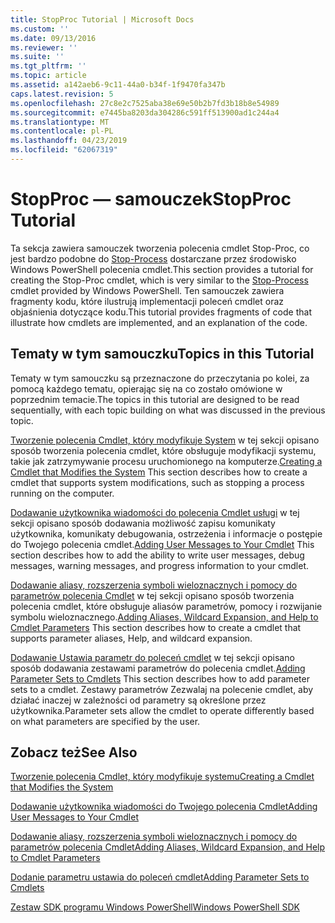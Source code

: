 ```yaml
---
title: StopProc Tutorial | Microsoft Docs
ms.custom: ''
ms.date: 09/13/2016
ms.reviewer: ''
ms.suite: ''
ms.tgt_pltfrm: ''
ms.topic: article
ms.assetid: a142aeb6-9c11-44a0-b34f-1f9470fa347b
caps.latest.revision: 5
ms.openlocfilehash: 27c8e2c7525aba38e69e50b2b7fd3b18b8e54989
ms.sourcegitcommit: e7445ba8203da304286c591ff513900ad1c244a4
ms.translationtype: MT
ms.contentlocale: pl-PL
ms.lasthandoff: 04/23/2019
ms.locfileid: "62067319"
---
```

# <a name="stopproc-tutorial"></a><span data-ttu-id="59c70-102">StopProc — samouczek</span><span class="sxs-lookup"><span data-stu-id="59c70-102">StopProc Tutorial</span></span>

<span data-ttu-id="59c70-103">Ta sekcja zawiera samouczek tworzenia polecenia cmdlet Stop-Proc, co jest bardzo podobne do [Stop-Process](/powershell/module/Microsoft.PowerShell.Management/Stop-Process) dostarczane przez środowisko Windows PowerShell polecenia cmdlet.</span><span class="sxs-lookup"><span data-stu-id="59c70-103">This section provides a tutorial for creating the Stop-Proc cmdlet, which is very similar to the [Stop-Process](/powershell/module/Microsoft.PowerShell.Management/Stop-Process) cmdlet provided by Windows PowerShell.</span></span> <span data-ttu-id="59c70-104">Ten samouczek zawiera fragmenty kodu, które ilustrują implementacji poleceń cmdlet oraz objaśnienia dotyczące kodu.</span><span class="sxs-lookup"><span data-stu-id="59c70-104">This tutorial provides fragments of code that illustrate how cmdlets are implemented, and an explanation of the code.</span></span>

## <a name="topics-in-this-tutorial"></a><span data-ttu-id="59c70-105">Tematy w tym samouczku</span><span class="sxs-lookup"><span data-stu-id="59c70-105">Topics in this Tutorial</span></span>

<span data-ttu-id="59c70-106">Tematy w tym samouczku są przeznaczone do przeczytania po kolei, za pomocą każdego tematu, opierając się na co zostało omówione w poprzednim temacie.</span><span class="sxs-lookup"><span data-stu-id="59c70-106">The topics in this tutorial are designed to be read sequentially, with each topic building on what was discussed in the previous topic.</span></span>

<span data-ttu-id="59c70-107">[Tworzenie polecenia Cmdlet, który modyfikuje System](./creating-a-cmdlet-that-modifies-the-system.md) w tej sekcji opisano sposób tworzenia polecenia cmdlet, które obsługuje modyfikacji systemu, takie jak zatrzymywanie procesu uruchomionego na komputerze.</span><span class="sxs-lookup"><span data-stu-id="59c70-107">[Creating a Cmdlet that Modifies the System](./creating-a-cmdlet-that-modifies-the-system.md) This section describes how to create a cmdlet that supports system modifications, such as stopping a process running on the computer.</span></span>

<span data-ttu-id="59c70-108">[Dodawanie użytkownika wiadomości do polecenia Cmdlet usługi](./adding-user-messages-to-your-cmdlet.md) w tej sekcji opisano sposób dodawania możliwość zapisu komunikaty użytkownika, komunikaty debugowania, ostrzeżenia i informacje o postępie do Twojego polecenia cmdlet.</span><span class="sxs-lookup"><span data-stu-id="59c70-108">[Adding User Messages to Your Cmdlet](./adding-user-messages-to-your-cmdlet.md) This section describes how to add the ability to write user messages, debug messages, warning messages, and progress information to your cmdlet.</span></span>

<span data-ttu-id="59c70-109">[Dodawanie aliasy, rozszerzenia symboli wieloznacznych i pomocy do parametrów polecenia Cmdlet](./adding-aliases-wildcard-expansion-and-help-to-cmdlet-parameters.md) w tej sekcji opisano sposób tworzenia polecenia cmdlet, które obsługuje aliasów parametrów, pomocy i rozwijanie symbolu wieloznacznego.</span><span class="sxs-lookup"><span data-stu-id="59c70-109">[Adding Aliases, Wildcard Expansion, and Help to Cmdlet Parameters](./adding-aliases-wildcard-expansion-and-help-to-cmdlet-parameters.md) This section describes how to create a cmdlet that supports parameter aliases, Help, and wildcard expansion.</span></span>

<span data-ttu-id="59c70-110">[Dodawanie Ustawia parametr do poleceń cmdlet](./adding-parameter-sets-to-a-cmdlet.md) w tej sekcji opisano sposób dodawania zestawami parametrów do polecenia cmdlet.</span><span class="sxs-lookup"><span data-stu-id="59c70-110">[Adding Parameter Sets to Cmdlets](./adding-parameter-sets-to-a-cmdlet.md) This section describes how to add parameter sets to a cmdlet.</span></span> <span data-ttu-id="59c70-111">Zestawy parametrów Zezwalaj na polecenie cmdlet, aby działać inaczej w zależności od parametry są określone przez użytkownika.</span><span class="sxs-lookup"><span data-stu-id="59c70-111">Parameter sets allow the cmdlet to operate differently based on what parameters are specified by the user.</span></span>

## <a name="see-also"></a><span data-ttu-id="59c70-112">Zobacz też</span><span class="sxs-lookup"><span data-stu-id="59c70-112">See Also</span></span>

[<span data-ttu-id="59c70-113">Tworzenie polecenia Cmdlet, który modyfikuje systemu</span><span class="sxs-lookup"><span data-stu-id="59c70-113">Creating a Cmdlet that Modifies the System</span></span>](./creating-a-cmdlet-that-modifies-the-system.md)

[<span data-ttu-id="59c70-114">Dodawanie użytkownika wiadomości do Twojego polecenia Cmdlet</span><span class="sxs-lookup"><span data-stu-id="59c70-114">Adding User Messages to Your Cmdlet</span></span>](./adding-user-messages-to-your-cmdlet.md)

[<span data-ttu-id="59c70-115">Dodawanie aliasy, rozszerzenia symboli wieloznacznych i pomocy do parametrów polecenia Cmdlet</span><span class="sxs-lookup"><span data-stu-id="59c70-115">Adding Aliases, Wildcard Expansion, and Help to Cmdlet Parameters</span></span>](./adding-aliases-wildcard-expansion-and-help-to-cmdlet-parameters.md)

[<span data-ttu-id="59c70-116">Dodanie parametru ustawia do poleceń cmdlet</span><span class="sxs-lookup"><span data-stu-id="59c70-116">Adding Parameter Sets to Cmdlets</span></span>](./adding-parameter-sets-to-a-cmdlet.md)

[<span data-ttu-id="59c70-117">Zestaw SDK programu Windows PowerShell</span><span class="sxs-lookup"><span data-stu-id="59c70-117">Windows PowerShell SDK</span></span>](../windows-powershell-reference.md)
